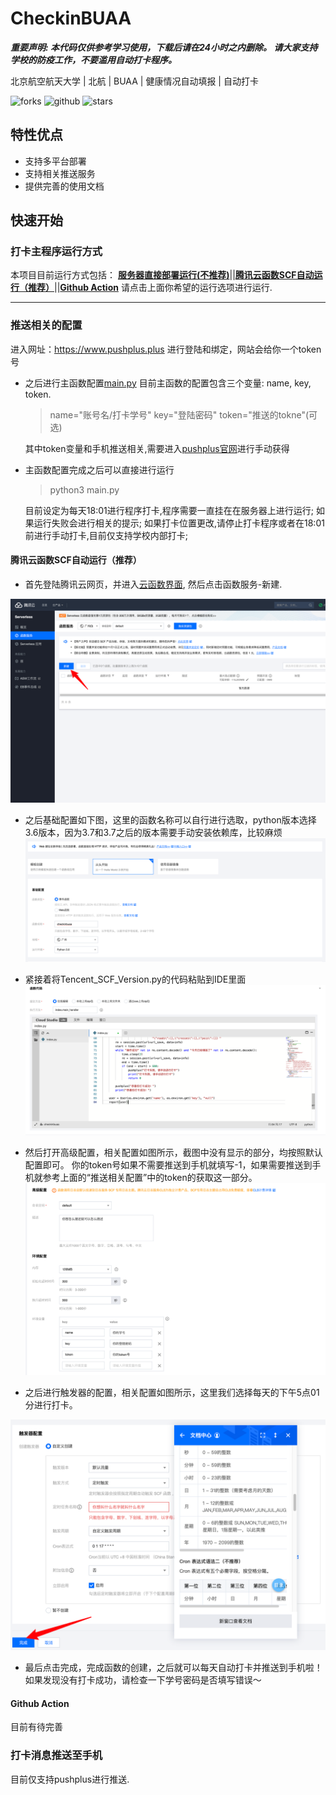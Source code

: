 # CheckinBUAA
***重要声明: 本代码仅供参考学习使用，下载后请在24小时之内删除。*
*请大家支持学校的防疫工作，不要滥用自动打卡程序。***

北京航空航天大学 \| 北航 \| BUAA \| 健康情况自动填报 \| 自动打卡


![forks](https://img.shields.io/github/forks/MaxwelsDonc/checkin-buaa?style=flat-square) ![github](https://img.shields.io/github/watchers/MaxwelsDonc/checkin-buaa?style=flat-square) ![stars](https://img.shields.io/github/stars/MaxwelsDonc/checkin-buaa?style=flat-square)

## 特性优点
- 支持多平台部署
- 支持相关推送服务
- 提供完善的使用文档
## 快速开始
### 打卡主程序运行方式
本项目目前运行方式包括：
**[服务器直接部署运行(不推荐)](#服务器直接部署运行)**\||**[腾讯云函数SCF自动运行（推荐）](#腾讯云函数scf自动运行推荐)**\||**[Github Action](#github-action)**
请点击上面你希望的运行选项进行运行.

---

### 推送相关的配置
进入网址：https://www.pushplus.plus 进行登陆和绑定，网站会给你一个token号

- 之后进行主函数配置[main.py](/sever-deloy/main.py)
  目前主函数的配置包含三个变量: name, key, token.
    > name="账号名/打卡学号"
    > key="登陆密码"
    > token="推送的tokne"(可选)

    其中token变量和手机推送相关,需要进入[pushplus官网](https://www.pushplus.plus)进行手动获得

- 主函数配置完成之后可以直接进行运行
  > python3 main.py

    目前设定为每天18:01进行程序打卡,程序需要一直挂在在服务器上进行运行;
    如果运行失败会进行相关的提示;
    如果打卡位置更改,请停止打卡程序或者在18:01前进行手动打卡,目前仅支持学校内部打卡;
#### 腾讯云函数SCF自动运行（推荐）
- 首先登陆腾讯云网页，并进入[云函数界面](https://console.cloud.tencent.com/scf), 然后点击函数服务-新建.

![](/figure/scf-2.png)

- 之后基础配置如下图，这里的函数名称可以自行进行选取，python版本选择3.6版本，因为3.7和3.7之后的版本需要手动安装依赖库，比较麻烦
![](/figure/scf-3.png)

- 紧接着将Tencent_SCF_Version.py的代码粘贴到IDE里面
![](/figure/scf-4.png)

- 然后打开高级配置，相关配置如图所示，截图中没有显示的部分，均按照默认配置即可。 你的token号如果不需要推送到手机就填写-1，如果需要推送到手机就参考上面的“推送相关配置”中的token的获取这一部分。
![](/figure/scf-5.png)

- 之后进行触发器的配置，相关配置如图所示，这里我们选择每天的下午5点01分进行打卡。

![](/figure/scf-6.png)

- 最后点击完成，完成函数的创建，之后就可以每天自动打卡并推送到手机啦！如果发现没有打卡成功，请检查一下学号密码是否填写错误～
#### Github Action
目前有待完善
### 打卡消息推送至手机
目前仅支持pushplus进行推送.